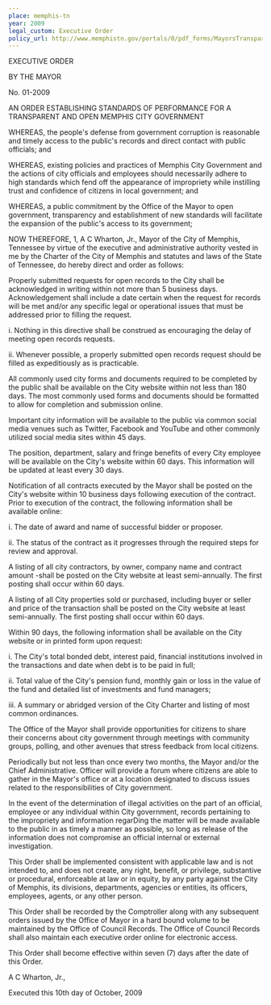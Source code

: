 ```yaml
---
place: memphis-tn
year: 2009
legal_custom: Executive Order
policy_url: http://www.memphistn.gov/portals/0/pdf_forms/MayorsTransparencyExecutiveOrder.pdf
---
```


<p/> <p>EXECUTIVE ORDER</p> <p>BY THE MAYOR</p> <p>No. 01-2009</p> <p>AN ORDER ESTABLISHING STANDARDS OF PERFORMANCE FOR A TRANSPARENT AND OPEN MEMPHIS CITY GOVERNMENT</p> <p>WHEREAS, the people's defense from government corruption is reasonable and timely access to the public's records and direct contact with public officials; and</p> <p>WHEREAS, existing policies and practices of Memphis City Government and the actions of city officials and employees should necessarily adhere to high standards which fend off the appearance of impropriety while instilling trust and confidence of citizens in local government; and</p> <p>WHEREAS, a public commitment by the Office of the Mayor to open government, transparency and establishment of new standards will facilitate the expansion of the public's access to its government;</p> <p>NOW THEREFORE, 1, A C Wharton, Jr., Mayor of the City of Memphis, Tennessee by virtue of the executive and administrative authority vested in me by the Charter of the City of Memphis and statutes and laws of the State of Tennessee, do hereby direct and order as follows:</p> <p>Properly submitted requests for open records to the City shall be acknowledged in writing within not more than 5 business days. Acknowledgement shall include a date certain when the request for records will be met and/or any specific legal or operational issues that must be addressed prior to filling the request.</p> <p>i. Nothing in this directive shall be construed as encouraging the delay of meeting open records requests.</p> <p>ii. Whenever possible, a properly submitted open records request should be filled as expeditiously as is practicable.</p> <p/> <p>All commonly used city forms and documents required to be completed by the public shall be available on the City website within not less than 180 days. The most commonly used forms and documents should be formatted to allow for completion and submission online.</p> <p/> <p>Important city information will be available to the public via common social media venues such as Twitter, Facebook and YouTube and other commonly utilized social media sites within 45 days.</p> <p/> <p>The position, department, salary and fringe benefits of every City employee will be available on the City's website within 60 days. This information will be updated at least every 30 days.</p> <p/> <p>Notification of all contracts executed by the Mayor shall be posted on the City's website within 10 business days following execution of the contract. Prior to execution of the contract, the following information shall be available online:</p> <p>i. The date of award and name of successful bidder or proposer.</p> <p>ii. The status of the contract as it progresses through the required steps for review and approval.</p> <p/> <p>A listing of all city contractors, by owner, company name and contract amount -shall be posted on the City website at least semi-annually. The first posting shall occur within 60 days.</p> <p/> <p>A listing of all City properties sold or purchased, including buyer or seller and price of the transaction shall be posted on the City website at least semi-annually. The first posting shall occur within 60 days.</p> <p/> <p>Within 90 days, the following information shall be available on the City website or in printed form upon request:</p> <p>i. The City's total bonded debt, interest paid, financial institutions involved in the transactions and date when debt is to be paid in full;</p> <p>ii. Total value of the City's pension fund, monthly gain or loss in the value of the fund and detailed list of investments and fund managers;</p> <p>iii. A summary or abridged version of the City Charter and listing of most common ordinances.</p> <p/> <p>The Office of the Mayor shall provide opportunities for citizens to share their concerns about city government through meetings with community groups, polling, and other avenues that stress feedback from local citizens.</p> <p/> <p>Periodically but not less than once every two months, the Mayor and/or the Chief Administrative. Officer will provide a forum where citizens are able to gather in the Mayor's office or at a location designated to discuss issues related to the responsibilities of City government.</p> <p/> <p>In the event of the determination of illegal activities on the part of an official, employee or any individual within City government, records pertaining to the impropriety and information regarDing the matter will be made available to the public in as timely a manner as possible, so long as release of the information does not compromise an official internal or external investigation.</p> <p/> <p>This Order shall be implemented consistent with applicable law and is not intended to, and does not create, any right, benefit, or privilege, substantive or procedural, enforceable at law or in equity, by any party against the City of Memphis, its divisions, departments, agencies or entities, its officers, employees, agents, or any other person.</p> <p/> <p>This Order shall be recorded by the Comptroller along with any subsequent orders issued by the Office of Mayor in a hard bound volume to be maintained by the Office of Council Records. The Office of Council Records shall also maintain each executive order online for electronic access.</p> <p/> <p>This Order shall become effective within seven (7) days after the date of this Order.</p> <p/> <p>A C Wharton, Jr.,</p> <p>Executed this 10th day of October, 2009</p> <p/> <p/>
